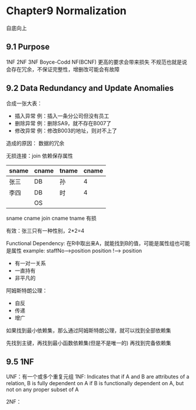 # Chapter9 Normalization
自底向上

## 9.1 Purpose
1NF 2NF 3NF Boyce-Codd NF(BCNF)
更高的要求会带来损失
不规范也就是说会存在冗余，不保证完整性，增删改可能会有故障

## 9.2 Data Redundancy and Update Anomalies
合成一张大表：
- 插入异常 例：插入一条分公司但没有员工
- 删除异常 例：删除SA9，就不存在B007了
- 修改异常 例：修改B003的地址，则对不上了

造成的原因：
数据的冗余

无损连接：join
依赖保存属性


|sname| cname| tname |cname
|-----|------|----|---
张三|DB|孙|4
李四|DB|时|4
    |OS

sname cname  join cname  tname
有损

有效：张三只有一种性别，2*2=4

Functional Dependency:
在R中取出来A，就能找到B的值，可能是属性组也可能是属性
example: staffNo-->position
         position !--> position

- 有一对一关系
- 一直持有
- 非平凡的

阿姆斯特朗公理：
- 自反
- 传递
- 增广

如果找到最小依赖集，那么通过阿姆斯特朗公理，就可以找到全部依赖集

先找到主键，再找到最小函数依赖集(但是不是唯一的) 再找到完备依赖集

## 9.5 1NF
UNF：有一个或多个重复元组
1NF: Indicates that if A and B are attributes of a relation, B is fully dependent on A if B is functionally dependent on A, but not on any proper subset of A

2NF：